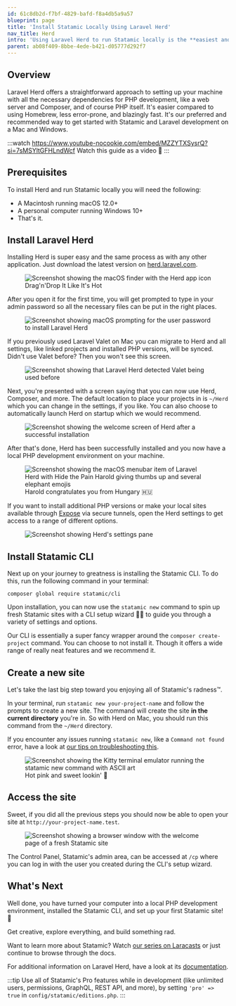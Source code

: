 ```yaml
---
id: 61c8db2d-f7bf-4829-bafd-f8a4db5a9a57
blueprint: page
title: 'Install Statamic Locally Using Laravel Herd'
nav_title: Herd
intro: 'Using Laravel Herd to run Statamic locally is the **easiest and fastest way** to get started with the best CMS out there. It is also very **beginner-friendly**.'
parent: ab08f409-8bbe-4ede-b421-d05777d292f7
---
```

## Overview

Laravel Herd offers a straightforward approach to setting up your machine with all the necessary dependencies for PHP development, like a web server and Composer, and of course PHP itself. It's easier compared to using Homebrew, less error-prone, and blazingly fast. It's our preferred and recommended way to get started with Statamic and Laravel development on a Mac and Windows.

:::watch https://www.youtube-nocookie.com/embed/MZZYTXSysrQ?si=7sMSYltGFHLndWcf
Watch this guide as a video 🐘
:::

## Prerequisites

To install Herd and run Statamic locally you will need the following:

- A Macintosh running macOS 12.0+
- A personal computer running Windows 10+
- That's it.

## Install Laravel Herd

Installing Herd is super easy and the same process as with any other application. Just download the latest version on [herd.laravel.com](https://herd.laravel.com).

<figure>
    <img src="/img/herd-dmg-finder.jpg" alt="Screenshot showing the macOS finder with the Herd app icon">
    <figcaption>Drag'n'Drop It Like It's Hot </figcaption>
</figure>

After you open it for the first time, you will get prompted to type in your admin password so all the necessary files can be put in the right places.

<figure>
    <img src="/img/herd-password-prompt.jpg" alt="Screenshot showing macOS prompting for the user password to install Laravel Herd">
</figure>

If you previously used Laravel Valet on Mac you can migrate to Herd and all settings, like linked projects and installed PHP versions, will be synced. Didn't use Valet before? Then you won't see this screen.

<figure>
    <img src="/img/herd-valet-detected.jpg" alt="Screenshot showing that Laravel Herd detected Valet being used before">
</figure>

Next, you're presented with a screen saying that you can now use Herd, Composer, and more. The default location to place your projects in is `~/Herd` which you can change in the settings, if you like. You can also choose to automatically launch Herd on startup which we would recommend.

<figure>
    <img src="/img/herd-installation-success.jpg" alt="Screenshot showing the welcome screen of Herd after a successful installation">
</figure>

After that's done, Herd has been successfully installed and you now have a local PHP development environment on your machine.

<figure>
    <img src="/img/herd-menu-bar-item.jpg" alt="Screenshot showing the macOS menubar item of Laravel Herd with Hide the Pain Harold giving thumbs up and several elephant emojis">
    <figcaption>Harold congratulates you from Hungary 🇭🇺</figcaption>
</figure>

If you want to install additional PHP versions or make your local sites available through [Expose](http://expose.dev/) via secure tunnels, open the Herd settings to get access to a range of different options.

<figure>
    <img src="/img/herd-settings-php-versions.jpg" alt="Screenshot showing Herd's settings pane">
</figure>

## Install Statamic CLI

Next up on your journey to greatness is installing the Statamic CLI. To do this, run the following command in your terminal:

``` shell
composer global require statamic/cli
```

Upon installation, you can now use the `statamic new` command to spin up fresh Statamic sites with a CLI setup wizard 🧙‍♂️ to guide you through a variety of settings and options.

Our CLI is essentially a super fancy wrapper around the `composer create-project` command. You can choose to not install it. Though it offers a wide range of really neat features and we recommend it.

## Create a new site

Let's take the last big step toward you enjoying all of Statamic's radness™.

In your terminal, run `statamic new your-project-name` and follow the prompts to create a new site. The command will create the site **in the current directory** you're in. So with Herd on Mac, you should run this command from the `~/Herd` directory.

If you encounter any issues running `statamic new`, like a `Command not found` error, have a look at [our tips on troubleshooting this](/troubleshooting/command-not-found-statamic).

<figure>
    <img src="/img/herd-statamic-cli.jpg" alt="Screenshot showing the Kitty terminal emulator running the statamic new command with ASCII art">
    <figcaption>Hot pink and sweet lookin' 💅</figcaption>
</figure>

## Access the site

Sweet, if you did all the previous steps you should now be able to open your site at  `http://your-project-name.test`.

<figure>
    <img src="/img/herd-fresh-statamic-site.jpg" alt="Screenshot showing a browser window with the welcome page of a fresh Statamic site">
</figure>

The Control Panel, Statamic's admin area, can be accessed at `/cp` where you can log in with the user you created during the CLI's setup wizard.

## What's Next

Well done, you have turned your computer into a local PHP development environment, installed the Statamic CLI, and set up your first Statamic site! 🎉

Get creative, explore everything, and build something rad.

Want to learn more about Statamic? Watch [our series on Laracasts](https://laracasts.com/series/learn-statamic-with-jack) or just continue to browse through the docs.

For additional information on Laravel Herd, have a look at its [documentation](https://herd.laravel.com/docs).

:::tip
Use all of Statamic's Pro features while in development (like unlimited users, permissions, GraphQL, REST API, and more), by setting `'pro' => true` in `config/statamic/editions.php`.
:::
